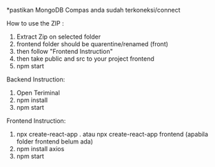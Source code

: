 *pastikan MongoDB Compas anda sudah terkoneksi/connect

How to use the ZIP :
1. Extract Zip on selected folder
2. frontend folder should be quarentine/renamed (front)
3. then follow "Frontend Instruction"
4. then take public and src to your project frontend
5. npm start


Backend Instruction:
1. Open Teriminal
2. npm install
3. npm start

Frontend Instruction:
1. npx create-react-app . atau npx create-react-app frontend (apabila folder frontend belum ada)
2. npm install axios
3. npm start
